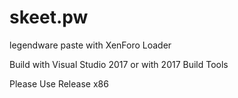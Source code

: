 # skeet.pw
legendware paste with XenForo Loader

Build with Visual Studio 2017 or with 2017 Build Tools

Please Use Release x86
